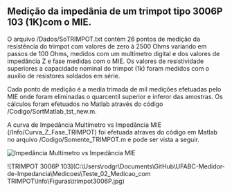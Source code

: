 ## Medição da impedânia de um trimpot tipo 3006P 103 (1K)com o MIE.

O arquivo /Dados/SoTRIMPOT.txt contém 26 pontos de medição da
resistência do trimpot com valores de zero à 2500 Ohms variando em passos de 100 Ohms,
medidos com um multímetro digital e dos valores de impedância Z e fase medidas com o MIE.
Os valores de resistividade superiores a capacidade nominal do trimpot (1k) foram medidos
com o auxílio de resistores soldados em série.

Cada ponto de medição é a media trimada de mil medições efetuadas pelo MIE onde foram eliminadas
o quarcentil superior e inferor das amostras. Os cálculos foram efetuados no Matlab através do código 
/Codigo/SortMatlab_tst_new.m.

A curva de Impedância Multímetro vs Impedância MIE (/Info/Curva_Z_Fase_TRIMPOT) foi efetuada atraves 
do código em Matlab no arquivo /Codigo/Somente_TRIMPOT.m e pode ser vista a seguir.

![Impedância Multímetro vs Impedância MIE](\Info\Figuras\Curva_Z_Fase_TRIMPOT.jpg) 

![TRIMPOT 3006P 103](C:\Users\rodgr\Documents\GitHub\UFABC-Medidor-de-Impedancia\Medicoes\Teste_02_Medicao_com TRIMPOT\Info\Figuras\trimpot3006P.jpg)


